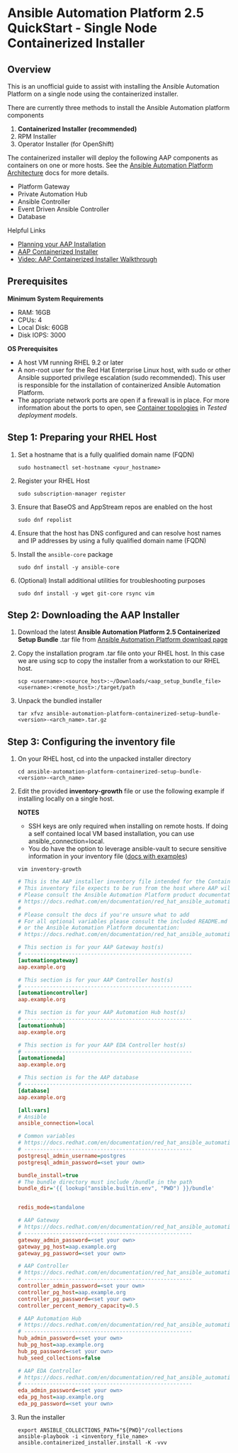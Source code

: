 # Ansible Automation Platform 2.5 QuickStart - Single Node Containerized Installer

## Overview 
This is an unofficial guide to assist with installing the Ansible Automation Platform on a single node using the containerized installer. 

There are currently three methods to install the Ansible Automation platform components

1. **Containerized Installer (recommended)**
2. RPM Installer 
3. Operator Installer (for OpenShift)

The containerized installer will deploy the following AAP components as containers on one or more hosts. See the [Ansible Automation Platform Architecture](https://docs.redhat.com/en/documentation/red_hat_ansible_automation_platform/2.5/html/planning_your_installation/aap_architecture#aap_architecture) docs for more details.
- Platform Gateway
- Private Automation Hub
- Ansible Controller
- Event Driven Ansible Controller
- Database

Helpful Links
- [Planning your AAP Installation](https://docs.redhat.com/en/documentation/red_hat_ansible_automation_platform/2.5/html-single/planning_your_installation/index#planning-installation)
- [AAP Containerized Installer](https://docs.redhat.com/en/documentation/red_hat_ansible_automation_platform/2.5/html/containerized_installation/index)
- [Video: AAP Containerized Installer Walkthrough](https://www.youtube.com/watch?v=wUcCeyrCvyg&t=24s&ab_channel=RedHatAnsibleAutomation)

## Prerequisites

**Minimum System Requirements**
- RAM: 16GB 
- CPUs: 4
- Local Disk: 60GB
- Disk IOPS: 3000

**OS Prerequisites**
- A host VM running RHEL 9.2 or later
- A non-root user for the Red Hat Enterprise Linux host, with sudo or other Ansible supported privilege escalation (sudo recommended). This user is responsible for the installation of containerized Ansible Automation Platform.
- The appropriate network ports are open if a firewall is in place. For more information about the ports to open, see [Container topologies](https://docs.redhat.com/en/documentation/red_hat_ansible_automation_platform/2.5/html/tested_deployment_models/container-topologies#network_ports_5) in *Tested deployment models*.

## Step 1: Preparing your RHEL Host

1. Set a hostname that is a fully qualified domain name (FQDN) 
    ```shell 
    sudo hostnamectl set-hostname <your_hostname>
    ```

2. Register your RHEL Host
    ```shell
    sudo subscription-manager register
    ```

3. Ensure that BaseOS and AppStream repos are enabled on the host

    ```shell
    sudo dnf repolist
    ```
4. Ensure that the host has DNS configured and can resolve host names and IP addresses by using a fully qualified domain name (FQDN)
   
5. Install the ```ansible-core``` package
   ```shell
   sudo dnf install -y ansible-core
   ```
6. (Optional) Install additional utilities for troubleshooting purposes
   ```shell
   sudo dnf install -y wget git-core rsync vim
   ```

## Step 2: Downloading the AAP Installer

1. Download the latest **Ansible Automation Platform 2.5 Containerized Setup Bundle** .tar file from [Ansible Automation Platform download page](https://access.redhat.com/downloads/content/480/ver=2.5/rhel---9/2.5/x86_64/product-software)
   
2.  Copy the installation program .tar file onto your RHEL host. In this case we are using scp to copy the installer from a workstation to our RHEL host.
    ```shell
    scp <username>:<source_host>:~/Downloads/<aap_setup_bundle_file> <username>:<remote_host>:/target/path
    ```
3. Unpack the bundled installer

    ```shell
    tar xfvz ansible-automation-platform-containerized-setup-bundle-<version>-<arch_name>.tar.gz
    ```


## Step 3: Configuring the inventory file

1. On your RHEL host, cd into the unpacked installer directory

    ```shell
    cd ansible-automation-platform-containerized-setup-bundle-<version>-<arch_name>
    ```

2. Edit the provided **inventory-growth** file or use the following example if installing locally on a single host. 
  
    **NOTES** 
    - SSH keys are only required when installing on remote hosts. If doing a self contained local VM based installation, you can use ansible_connection=local.
    - You do have the option to leverage ansible-vault to secure sensitive information in your inventory file ([docs with examples](https://docs.redhat.com/en/documentation/red_hat_ansible_automation_platform/2.5/html/planning_your_installation/about_the_installer_inventory_file#proc-securing_secrets_in_inventory_planning))

    ```shell
    vim inventory-growth
    ```
    
    ```ini 
    # This is the AAP installer inventory file intended for the Container growth deployment topology.
    # This inventory file expects to be run from the host where AAP will be installed.
    # Please consult the Ansible Automation Platform product documentation about this topology's tested hardware configuration.
    # https://docs.redhat.com/en/documentation/red_hat_ansible_automation_platform/2.5/html/tested_deployment_models/container-topologies
    #
    # Please consult the docs if you're unsure what to add
    # For all optional variables please consult the included README.md
    # or the Ansible Automation Platform documentation:
    # https://docs.redhat.com/en/documentation/red_hat_ansible_automation_platform/2.5/html/containerized_installation

    # This section is for your AAP Gateway host(s)
    # -----------------------------------------------------
    [automationgateway]
    aap.example.org

    # This section is for your AAP Controller host(s)
    # -----------------------------------------------------
    [automationcontroller]
    aap.example.org

    # This section is for your AAP Automation Hub host(s)
    # -----------------------------------------------------
    [automationhub]
    aap.example.org

    # This section is for your AAP EDA Controller host(s)
    # -----------------------------------------------------
    [automationeda]
    aap.example.org

    # This section is for the AAP database
    # -----------------------------------------------------
    [database]
    aap.example.org

    [all:vars]
    # Ansible
    ansible_connection=local

    # Common variables
    # https://docs.redhat.com/en/documentation/red_hat_ansible_automation_platform/2.5/html/containerized_installation/appendix-inventory-files-vars#ref-general-inventory-variables
    # -----------------------------------------------------
    postgresql_admin_username=postgres
    postgresql_admin_password=<set your own>

    bundle_install=true
    # The bundle directory must include /bundle in the path
    bundle_dir='{{ lookup("ansible.builtin.env", "PWD") }}/bundle'


    redis_mode=standalone

    # AAP Gateway
    # https://docs.redhat.com/en/documentation/red_hat_ansible_automation_platform/2.5/html/containerized_installation/appendix-inventory-files-vars#ref-gateway-variables
    # -----------------------------------------------------
    gateway_admin_password=<set your own>
    gateway_pg_host=aap.example.org
    gateway_pg_password=<set your own>

    # AAP Controller
    # https://docs.redhat.com/en/documentation/red_hat_ansible_automation_platform/2.5/html/containerized_installation/appendix-inventory-files-vars#ref-controller-variables
    # -----------------------------------------------------
    controller_admin_password=<set your own>
    controller_pg_host=aap.example.org
    controller_pg_password=<set your own>
    controller_percent_memory_capacity=0.5

    # AAP Automation Hub
    # https://docs.redhat.com/en/documentation/red_hat_ansible_automation_platform/2.5/html/containerized_installation/appendix-inventory-files-vars#ref-hub-variables
    # -----------------------------------------------------
    hub_admin_password=<set your own>
    hub_pg_host=aap.example.org
    hub_pg_password=<set your own>
    hub_seed_collections=false

    # AAP EDA Controller
    # https://docs.redhat.com/en/documentation/red_hat_ansible_automation_platform/2.5/html/containerized_installation/appendix-inventory-files-vars#event-driven-ansible-controller
    # -----------------------------------------------------
    eda_admin_password=<set your own>
    eda_pg_host=aap.example.org
    eda_pg_password=<set your own>
    ```

3. Run the installer

    ```shell
    export ANSIBLE_COLLECTIONS_PATH="${PWD}"/collections
    ansible-playbook -i <inventory_file_name> ansible.containerized_installer.install -K -vvv
    ```




